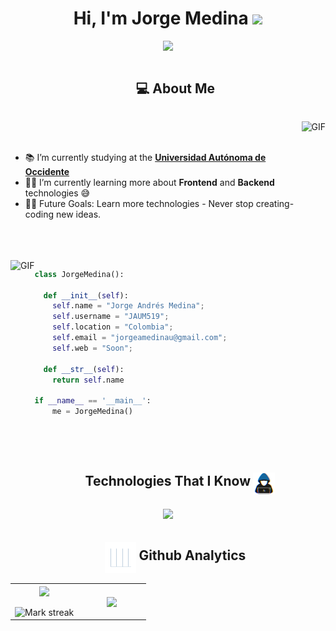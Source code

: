 <h1 align="center">Hi, I'm Jorge Medina <img src="https://media.giphy.com/media/hvRJCLFzcasrR4ia7z/giphy.gif" width="35"></h1>
<!--- changing message (start) -->
<p align="center">
  <a href="https://github.com/DenverCoder1/readme-typing-svg"><img src="https://readme-typing-svg.herokuapp.com?font=Time+New+Roman&color=%23ffffff&size=25&center=true&vCenter=true&width=600&height=100&lines=Computer+Engineering+Student;Always+Learning"></a>
</p>
<!--- changing message (end) -->


<!--- About me (start) -->
<!--h1 without bottom border-->
<div id="user-content-toc">
  <ul align="center">
    <summary><h2 style="display: inline-block">💻 About Me</h2></summary>
  </ul>
</div>

<img align="right" alt="GIF" height="170px" src="https://media3.giphy.com/media/v1.Y2lkPTc5MGI3NjExeHQyZGwwNG8zcXE2bDRvdmhtZnBkN3o0eXIxcHd0bmhuZTV2aGc1byZlcD12MV9pbnRlcm5hbF9naWZfYnlfaWQmY3Q9Zw/2PmMiUc9OH4lO/giphy.gif" />

<br>
<br>

- 📚 I’m currently studying at the **[Universidad Autónoma de Occidente](https://www.uao.edu.co)**
- 👨‍💻 I’m currently learning more about **Frontend** and **Backend** technologies 😅
- 💪🏼 Future Goals: Learn more technologies - Never stop creating-coding new ideas.

<br>
<br>
<br>

<img align="left" alt="GIF" height="315px" src="https://media1.giphy.com/media/v1.Y2lkPTc5MGI3NjExZTNjY200a3V5cjh6NWJpdzhteWR2ZTV0bmlwdXh2N3NvcDVlZ2ltdyZlcD12MV9pbnRlcm5hbF9naWZfYnlfaWQmY3Q9Zw/sDxVzsDgLo3rLQzVlc/giphy.gif" />

```python
class JorgeMedina():
    
  def __init__(self):
    self.name = "Jorge Andrés Medina";
    self.username = "JAUM519";
    self.location = "Colombia";
    self.email = "jorgeamedinau@gmail.com";
    self.web = "Soon";
  
  def __str__(self):
    return self.name

if __name__ == '__main__':
    me = JorgeMedina()
```
<!--- About me (end) -->

<br>
<br>

<!--- technologies  (start) -->
<!--h1 without bottom border-->
<div id="user-content-toc">
  <ul align="center">
    <summary><h2 style="display: inline-block">Technologies That I Know</h2> <img src = "https://github.com/JAUM519/JAUM519/blob/main/Images/about_me.gif?raw=true" width = 35px align = "center"> </summary>
  </ul>
</div>
<!--tech stack icons-->
<p align="center">
  <a href="https://skillicons.dev">
    <img src="https://skillicons.dev/icons?i=react,vite,html,css,javascript,ts,nodejs,npm,figma,github,vscode,python,pycharm,fastapi,mongodb,mysql,postman,linux&perline=9" />
  </a>
</p>
<!--- technologies  (end) -->


<!--h1 without bottom border-->
<div id="user-content-toc">
  <ul align="center">
    <summary><img src = "https://github.com/JAUM519/JAUM519/blob/main/Images/Statistics.gif?raw=true" width = 50px align = "center"> <h2 style="display: inline-block">Github Analytics</h2></summary>
  </ul>
</div>
<!--- stats  (start) -->
<p align="center">
<table align="center">
<tr border="none">
<td width="50%" align="center">
  
  <img  align="center"  src="https://github-readme-stats.vercel.app/api?username=JAUM519&theme=radical&show_icons=true&count_private=true" />
  <br></br>
  <img  alt="Mark streak" src="https://v0-git-hub-streak-score-card-phi.vercel.app/api/card-with-avatar?username=JAUM519&theme=%7B%22backgroundColor%22%3A%22%23141321%22%2C%22textColor%22%3A%22%23A5F8F2%22%2C%22accentColor%22%3A%22%23F34089%22%2C%22borderColor%22%3A%22%23ffffff%22%2C%22waterColor%22%3A%22%23F34089%22%2C%22streakColor%22%3A%22%23F8D847%22%7D" /> 
</td>

<td width="50%" align="center">

  <img  align="center"  src="https://github-readme-stats.anuraghazra1.vercel.app/api/top-langs/?username=JAUM519&theme=radical&hide_border=false&no-bg=true&no-frame=true&langs_count=10"/>
  
  </td>
</tr>
</table>
<!--- stats (end) -->

